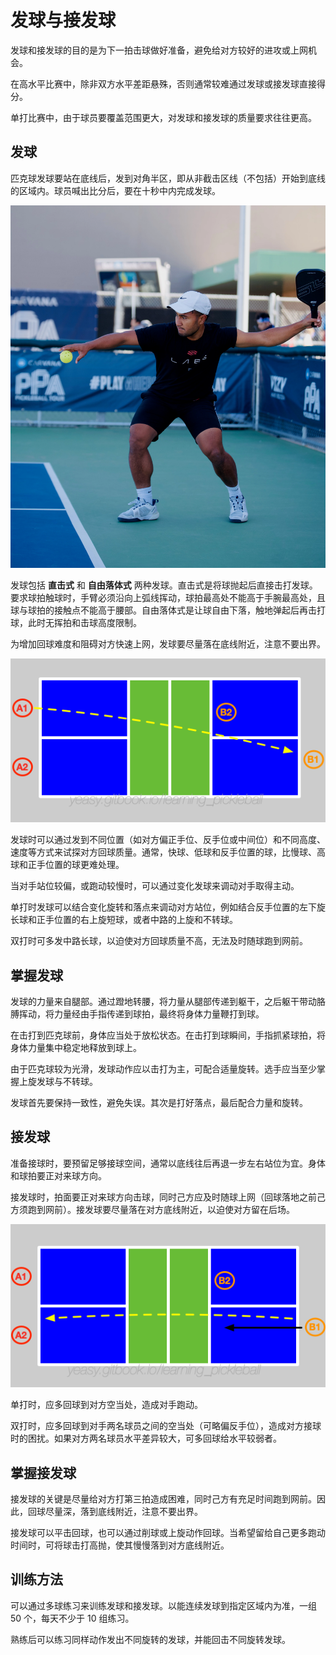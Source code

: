 # 发球与接发球

发球和接发球的目的是为下一拍击球做好准备，避免给对方较好的进攻或上网机会。

在高水平比赛中，除非双方水平差距悬殊，否则通常较难通过发球或接发球直接得分。

单打比赛中，由于球员要覆盖范围更大，对发球和接发球的质量要求往往更高。

## 发球

匹克球发球要站在底线后，发到对角半区，即从非截击区线（不包括）开始到底线的区域内。球员喊出比分后，要在十秒中内完成发球。

![发球姿势](_images/serve.webp)

发球包括 **直击式** 和 **自由落体式** 两种发球。直击式是将球抛起后直接击打发球。要求球拍触球时，手臂必须沿向上弧线挥动，球拍最高处不能高于手腕最高处，且球与球拍的接触点不能高于腰部。自由落体式是让球自由下落，触地弹起后再击打球，此时无挥拍和击球高度限制。

为增加回球难度和阻碍对方快速上网，发球要尽量落在底线附近，注意不要出界。

![双打发球](_images/double-serve.png)

发球时可以通过发到不同位置（如对方偏正手位、反手位或中间位）和不同高度、速度等方式来试探对方回球质量。通常，快球、低球和反手位置的球，比慢球、高球和正手位置的球更难处理。

当对手站位较偏，或跑动较慢时，可以通过变化发球来调动对手取得主动。

单打时发球可以结合变化旋转和落点来调动对方站位，例如结合反手位置的左下旋长球和正手位置的右上旋短球，或者中路的上旋和不转球。

双打时可多发中路长球，以迫使对方回球质量不高，无法及时随球跑到网前。

## 掌握发球

发球的力量来自腿部。通过蹬地转腰，将力量从腿部传递到躯干，之后躯干带动胳膊挥动，将力量经由手指传递到球拍，最终将身体力量鞭打到球。

在击打到匹克球前，身体应当处于放松状态。在击打到球瞬间，手指抓紧球拍，将身体力量集中稳定地释放到球上。

由于匹克球较为光滑，发球动作应以击打为主，可配合适量旋转。选手应当至少掌握上旋发球与不转球。

发球首先要保持一致性，避免失误。其次是打好落点，最后配合力量和旋转。

## 接发球

准备接球时，要预留足够接球空间，通常以底线往后再退一步左右站位为宜。身体和球拍要正对来球方向。

接发球时，拍面要正对来球方向击球，同时己方应及时随球上网（回球落地之前己方须跑到网前）。接发球要尽量落在对方底线附近，以迫使对方留在后场。

![双打接发球](_images/double-return.png)

单打时，应多回球到对方空当处，造成对手跑动。

双打时，应多回球到对手两名球员之间的空当处（可略偏反手位），造成对方接球时的困扰。如果对方两名球员水平差异较大，可多回球给水平较弱者。

## 掌握接发球

接发球的关键是尽量给对方打第三拍造成困难，同时己方有充足时间跑到网前。因此，回球尽量深，落到底线附近，注意不要出界。

接发球可以平击回球，也可以通过削球或上旋动作回球。当希望留给自己更多跑动时间时，可将球击打高抛，使其慢慢落到对方底线附近。

## 训练方法

可以通过多球练习来训练发球和接发球。以能连续发球到指定区域内为准，一组 50 个，每天不少于 10 组练习。

熟练后可以练习同样动作发出不同旋转的发球，并能回击不同旋转发球。
